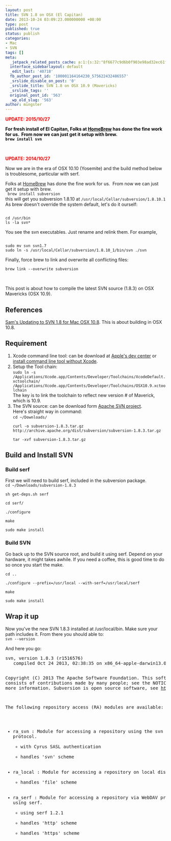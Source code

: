```yaml
---
layout: post
title: SVN 1.8 on OSX (El Capitan)
date: 2013-10-24 03:09:23.000000000 +08:00
type: post
published: true
status: publish
categories:
- Mac
- SVN
tags: []
meta:
  _jetpack_related_posts_cache: a:1:{s:32:"8f6677c9d6b0f903e98ad32ec61f8deb";a:2:{s:7:"expires";i:1456431543;s:7:"payload";a:3:{i:0;a:1:{s:2:"id";i:974;}i:1;a:1:{s:2:"id";i:968;}i:2;a:1:{s:2:"id";i:167;}}}}
  interface_sidebarlayout: default
  _edit_last: '40718'
  fb_author_post_id: '100001164164230_575622432486557'
  _srslide_disable_on_post: '0'
  _srslide_title: SVN 1.8 on OSX 10.9 (Mavericks)
  _srslide_tags: ''
  original_post_id: '563'
  _wp_old_slug: '563'
author: mingster
---
```

<div style="color:red;font-weight:bold;">
<div style="color:red;font-weight:bold;">UPDATE: 2015/10/27</div>
</div>
<div style="color:red;font-weight:bold;">
<p><span style="color:#000000;">For fresh install of El Capitan, </span><span style="color:#000000;">Folks at <a style="color:#000000;" href="http://brew.sh/" target="_blank">HomeBrew</a> has done the fine work for us.  From now we can just get it setup with brew.</span><br />
<span style="color:#000000;"><code>brew install svn</code></span></p>
<p>&nbsp;</p>
</div>
<div style="color:red;font-weight:bold;">UPDATE: 2014/10/27</div>
<p>Now we are in the era of OSX 10.10 (Yosemite) and the build method below is troublesome, particular with serf.</p>
<p>Folks at <a href="http://brew.sh/" target="_blank">HomeBrew</a> has done the fine work for us.  From now we can just get it setup with brew.<br />
<code> brew install subversion</code><br />
this will get you subversion 1.8.10 at <code>/usr/local/Cellar/subversion/1.8.10.1</code><br />
As brew doesn't override the system default, let's do it ourself:</p>
<pre><code>
cd /usr/bin
ls -la svn*
</code></pre>
<p>You see the svn executables. Just rename and relink them. For example,</p>
<pre><code>
sudo mv svn svn1.7
sudo ln -s /usr/local/Cellar/subversion/1.8.10_1/bin/svn ./svn
</code></pre>
<p>Finally, force brew to link and overwrite all conflicting files:</p>
<pre><code>brew link --overwrite subversion</code></pre>
<p>&nbsp;</p>
<p>This post is about how to compile the latest SVN source (1.8.3) on OSX Mavericks (OSX 10.9).</p>
<h2>References</h2>
<p><a href="http://samoldak.com/updating-to-svn-1-8-for-mac-os-x-10-8/">Sam's Updating to SVN 1.8 for Mac OSX 10.8</a>. This is about building in OSX 10.8.</p>
<h2>Requirement</h2>
<ol>
<li>Xcode command line tool: can be download at <a href="https://developer.apple.com/downloads/index.action" target="_blank">Apple's dev center</a> or <a href="http://www.computersnyou.com/2025/2013/06/install-command-line-tools-in-osx-10-9-mavericks-how-to/" target="_blank">install command line tool without Xcode</a>.</li>
<li>Setup the Tool chain:<br />
<code>sudo ln -s /Applications/Xcode.app/Contents/Developer/Toolchains/XcodeDefault.xctoolchain/ /Applications/Xcode.app/Contents/Developer/Toolchains/OSX10.9.xctoolchain</code><br />
The key is to link the toolchain to reflect new version # of Maverick, which is 10.9.</li>
<li>The SVN source: can be download form <a href="http://subversion.apache.org/download/" target="_blank">Apache SVN project</a>.<br />
Here's straight way in command:<br />
<code>cd ~/Downloads/<br />
curl -o subversion-1.8.3.tar.gz http://archive.apache.org/dist/subversion/subversion-1.8.3.tar.gz<br />
tar -xvf subversion-1.8.3.tar.gz</code></li>
</ol>
<h2>Build and Install SVN</h2>
<h3>Build serf</h3>
<p>First we will need to build serf, included in the subversion package.<br />
<code>cd ~/Downloads/subversion-1.8.3<br />
sh get-deps.sh serf<br />
cd serf/<br />
./configure<br />
make<br />
sudo make install</code></p>
<h3>Build SVN</h3>
<p>Go back up to the SVN source root, and build it using serf. Depend on your hardware, it might takes awhile. If you need a coffee, this is good time to do so once you start the make.</p>
<p><code>cd ..<br />
./configure --prefix=/usr/local --with-serf=/usr/local/serf<br />
make<br />
sudo make install</code></p>
<h2>Wrap it up</h2>
<p>Now you've the new SVN 1.8.3 installed at /usr/local/bin. Make sure your path includes it. From there you should able to:<br />
<code>svn --version</code></p>
<p>And here you go:</p>
<pre>svn, version 1.8.3 (r1516576)
   compiled Oct 24 2013, 02:38:35 on x86_64-apple-darwin13.0.0

Copyright (C) 2013 The Apache Software Foundation.
This software consists of contributions made by many people;
see the NOTICE file for more information.
Subversion is open source software, see http://subversion.apache.org/

The following repository access (RA) modules are available:

* ra_svn : Module for accessing a repository using the svn network protocol.
  - with Cyrus SASL authentication
  - handles 'svn' scheme
* ra_local : Module for accessing a repository on local disk.
  - handles 'file' scheme
* ra_serf : Module for accessing a repository via WebDAV protocol using serf.
  - using serf 1.2.1
  - handles 'http' scheme
  - handles 'https' scheme
</pre>
